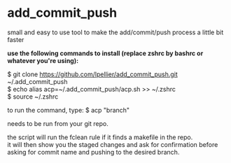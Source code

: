 # add_commit_push
small and easy to use tool to make the add/commit/push process a little bit faster

<b>use the following commands to install (replace zshrc by bashrc or whatever you're using):</b>

$ git clone https://github.com/lpellier/add_commit_push.git ~/.add_commit_push<br>
$ echo alias acp=~/.add_commit_push/acp.sh >> ~/.zshrc<br>
$ source ~/.zshrc

to run the command, type:
$ acp "branch"

needs to be run from your git repo.

the script will run the fclean rule if it finds a makefile in the repo.<br>
it will then show you the staged changes and ask for confirmation before asking for commit name and pushing to the desired branch.
